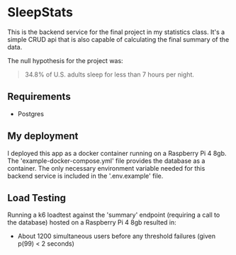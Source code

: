 # SleepStats
 
This is the backend service for the final project in my statistics class. It's a simple CRUD api that is also capable of calculating the final summary of the data.

The null hypothesis for the project was:
> 34.8% of U.S. adults sleep for less than 7 hours per night.

## Requirements 
- Postgres

## My deployment

I deployed this app as a docker container running on a Raspberry Pi 4 8gb. The 'example-docker-compose.yml' file provides the database as a container. The only necessary environment variable needed for this backend service is included in the '.env.example' file.

## Load Testing

Running a k6 loadtest against the 'summary' endpoint (requiring a call to the database) hosted on a Raspberry Pi 4 8gb resulted in:
- About 1200 simultaneous users before any threshold failures (given p(99) < 2 seconds)
  